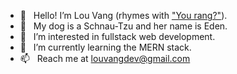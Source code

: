 - 👋 &nbsp; Hello! I’m Lou Vang (rhymes with ["You rang?"](https://youtu.be/sPMKlEwrIs8)). 
- 🐶 &nbsp; My dog is a Schnau-Tzu and her name is Eden. 
- 👀 &nbsp; I’m interested in fullstack web development.
- 🌱 &nbsp; I’m currently learning the MERN stack.
- 📫 &nbsp; Reach me at louvangdev@gmail.com

<!---
louvang/louvang is a ✨ special ✨ repository because its `README.md` (this file) appears on your GitHub profile.
You can click the Preview link to take a look at your changes.
--->
